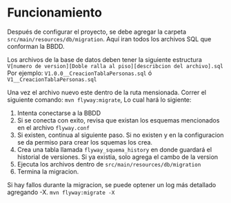# Funcionamiento

Después de configurar el proyecto, se debe agregar la carpeta `src/main/resources/db/migration`. Aquí iran todos los archivos SQL que conforman la BBDD.

Los archivos de la base de datos deben tener la siguiente estructura `V[numero de version][Doble ralla al piso][describcion del archivo].sql` Por ejemplo: `V1.0.0__CreacionTablaPersonas.sql` ó `V1__CreacionTablaPersonas.sql`

Una vez el archivo nuevo este dentro de la ruta mensionada. Correr el siguiente comando: `mvn flyway:migrate`, Lo cual hará lo sigiente:
1. Intenta conectarse a la BBDD
2. Si se conecta con exito, revisa que existan los esquemas mencionados en el archivo `flyway.conf`
3. Si existen, continua al siguiente paso. Si no existen y en la configuracion se da permiso para crear los squemas los crea.
4. Crea una tabla llamada `flyway_squema_history` en donde guardará el historial de versiones. Si ya existia, solo agrega el cambo de la version
5. Ejecuta los archivos dentro de `src/main/resources/db/migration`
6. Termina la migracion.

Si hay fallos durante la migracion, se puede optener un log más detallado agregando -X. `mvn flyway:migrate -X`